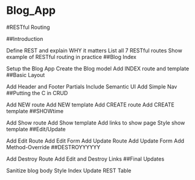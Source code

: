 # Blog_App
#RESTful Routing

##Introduction

Define REST and explain WHY it matters
List all 7 RESTful routes
Show example of RESTful routing in practice
##Blog Index

Setup the Blog App
Create the Blog model
Add INDEX route and template
##Basic Layout

Add Header and Footer Partials
Include Semantic UI
Add Simple Nav
##Putting the C in CRUD

Add NEW route
Add NEW template
Add CREATE route
Add CREATE template
##SHOWtime

Add Show route
Add Show template
Add links to show page
Style show template
##Edit/Update

Add Edit Route
Add Edit Form
Add Update Route
Add Update Form
Add Method-Override
##DESTROYYYYYY

Add Destroy Route
Add Edit and Destroy Links
##Final Updates

Sanitize blog body
Style Index
Update REST Table
